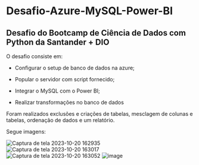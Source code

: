 # Desafio-Azure-MySQL-Power-BI

## Desafio do Bootcamp de Ciência de Dados com Python da Santander + DIO

O desafio consiste em:

* Configurar o setup de banco de dados na azure;

* Popular o servidor com script fornecido;

* Integrar o MySQL com o Power BI;

* Realizar transformações no banco de dados

Foram realizados exclusões e criações de tabelas, mesclagem de colunas e tabelas, ordenação de dados e um relatório.

Segue imagens:

![Captura de tela 2023-10-20 162935](https://github.com/NataliaCambui/Desafio-Azure-Power-BI/assets/70337034/aace35af-5125-4e97-9f57-84979bcd64e9)
![Captura de tela 2023-10-20 163017](https://github.com/NataliaCambui/Desafio-Azure-Power-BI/assets/70337034/2f675f3f-6f0a-405b-9d0e-51a12b84c507)
![Captura de tela 2023-10-20 163052](https://github.com/NataliaCambui/Desafio-Azure-Power-BI/assets/70337034/935aa980-6e38-4ebb-8e1b-385721b27cd5)
![image](https://github.com/NataliaCambui/Desafio-Azure-Power-BI/assets/70337034/ed2aa36a-d9f9-492c-828e-46fad5e43b33)
